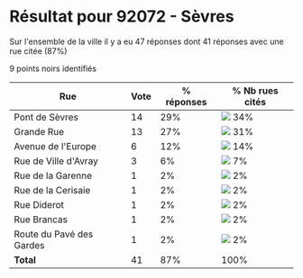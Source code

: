 # Résultat pour 92072 - Sèvres

Sur l'ensemble de la ville il y a eu 47 réponses dont 41 réponses avec une rue citée (87%)

9 points noirs identifiés

| Rue | Vote | % réponses | % Nb rues cités|
|-----|------|------------|----------------|
| Pont de Sèvres | 14 | 29% | <img src="../../img/bar_34.gif" />&nbsp;34%|
| Grande Rue | 13 | 27% | <img src="../../img/bar_31.gif" />&nbsp;31%|
| Avenue de l'Europe | 6 | 12% | <img src="../../img/bar_14.gif" />&nbsp;14%|
| Rue de Ville d'Avray | 3 | 6% | <img src="../../img/bar_7.gif" />&nbsp;7%|
| Rue de la Garenne | 1 | 2% | <img src="../../img/bar_2.gif" />&nbsp;2%|
| Rue de la Cerisaie | 1 | 2% | <img src="../../img/bar_2.gif" />&nbsp;2%|
| Rue Diderot | 1 | 2% | <img src="../../img/bar_2.gif" />&nbsp;2%|
| Rue Brancas | 1 | 2% | <img src="../../img/bar_2.gif" />&nbsp;2%|
| Route du Pavé des Gardes | 1 | 2% | <img src="../../img/bar_2.gif" />&nbsp;2%|
| **Total** | 41 | 87% | 100%|

